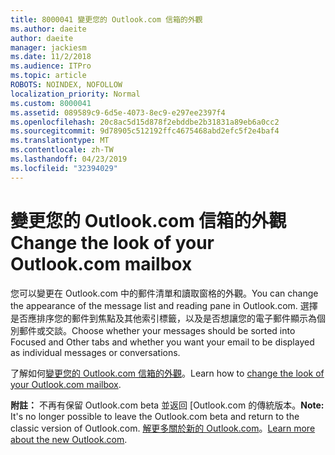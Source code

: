 ```yaml
---
title: 8000041 變更您的 Outlook.com 信箱的外觀
ms.author: daeite
author: daeite
manager: jackiesm
ms.date: 11/2/2018
ms.audience: ITPro
ms.topic: article
ROBOTS: NOINDEX, NOFOLLOW
localization_priority: Normal
ms.custom: 8000041
ms.assetid: 089589c9-6d5e-4073-8ec9-e297ee2397f4
ms.openlocfilehash: 20c8ac5d15d878f2ebddbe2b31831a89eb6a0cc2
ms.sourcegitcommit: 9d78905c512192ffc4675468abd2efc5f2e4baf4
ms.translationtype: MT
ms.contentlocale: zh-TW
ms.lasthandoff: 04/23/2019
ms.locfileid: "32394029"
---
```

# <a name="change-the-look-of-your-outlookcom-mailbox"></a><span data-ttu-id="205dd-102">變更您的 Outlook.com 信箱的外觀</span><span class="sxs-lookup"><span data-stu-id="205dd-102">Change the look of your Outlook.com mailbox</span></span>

<span data-ttu-id="205dd-103">您可以變更在 Outlook.com 中的郵件清單和讀取窗格的外觀。</span><span class="sxs-lookup"><span data-stu-id="205dd-103">You can change the appearance of the message list and reading pane in Outlook.com.</span></span> <span data-ttu-id="205dd-104">選擇是否應排序您的郵件到焦點及其他索引標籤，以及是否想讓您的電子郵件顯示為個別郵件或交談。</span><span class="sxs-lookup"><span data-stu-id="205dd-104">Choose whether your messages should be sorted into Focused and Other tabs and whether you want your email to be displayed as individual messages or conversations.</span></span>
  
<span data-ttu-id="205dd-105">了解如何[變更您的 Outlook.com 信箱的外觀](https://go.microsoft.com/fwlink/p/?linkid=2001401&amp;clcid=0x409)。</span><span class="sxs-lookup"><span data-stu-id="205dd-105">Learn how to [change the look of your Outlook.com mailbox](https://go.microsoft.com/fwlink/p/?linkid=2001401&amp;clcid=0x409).</span></span>
  
 <span data-ttu-id="205dd-106">**附註：** 不再有保留 Outlook.com beta 並返回 [Outlook.com 的傳統版本。</span><span class="sxs-lookup"><span data-stu-id="205dd-106">**Note:** It's no longer possible to leave the Outlook.com beta and return to the classic version of Outlook.com.</span></span> <span data-ttu-id="205dd-107">[解更多關於新的 Outlook.com](https://go.microsoft.com/fwlink/p/?linkid=874356)。</span><span class="sxs-lookup"><span data-stu-id="205dd-107">[Learn more about the new Outlook.com](https://go.microsoft.com/fwlink/p/?linkid=874356).</span></span>
  

